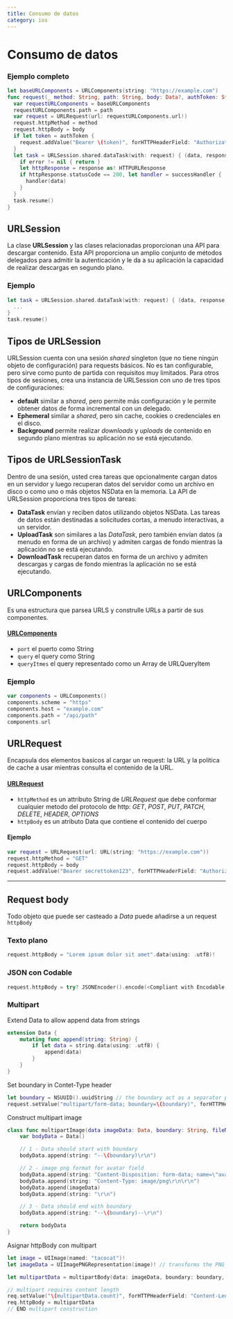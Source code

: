 ```yaml
---
title: Consumo de datos
category: ios
---
```


# Consumo de datos

### Ejemplo completo

```swift
let baseURLComponents = URLComponents(string: "https://example.com")
func request(_ method: String, path: String, body: Data?, authToken: String?, successHandler: dataHandler?) {
  var requestURLComponents = baseURLComponents
  requestURLComponents.path = path
  var request = URLRequest(url: requestURLComponents.url!)
  request.httpMethod = method
  request.httpBody = body
  if let token = authToken {
    request.addValue("Bearer \(token)", forHTTPHeaderField: "Authorization")
  }
  let task = URLSession.shared.dataTask(with: request) { (data, response, error) in
    if error != nil { return }
    let httpResponse = response as! HTTPURLResponse
    if httpResponse.statusCode == 200, let handler = successHandler {
      handler(data)
    }
  }
  task.resume()
}
```

## URLSession

La clase **URLSession** y las clases relacionadas proporcionan una API para descargar contenido. Esta API proporciona un amplio conjunto de métodos delegados para admitir la autenticación y le da a su aplicación la capacidad de realizar descargas en segundo plano.

### Ejemplo

```swift
let task = URLSession.shared.dataTask(with: request) { (data, response, error) in
  ...
}
task.resume()
```

## Tipos de URLSession

URLSession cuenta con una sesión *shared* singleton (que no tiene ningún objeto de configuración) para requests básicos.
No es tan configurable, pero sirve como punto de partida con requisitos muy limitados. Para otros tipos de sesiones, crea una instancia de URLSession con uno de tres tipos de configuraciones:
- **default** similar a *shared*, pero permite más configuración y le permite obtener datos de forma incremental con un delegado.
- **Ephemeral** similar a *shared*, pero sin cache, cookies o credenciales en el disco.
- **Background** permite realizar *downloads* y *uploads* de contenido en segundo plano mientras su aplicación no se está ejecutando.

## Tipos de URLSessionTask

Dentro de una sesión, usted crea tareas que opcionalmente cargan datos en un servidor y luego recuperan datos del servidor como un archivo en disco o como uno o más objetos NSData en la memoria. La API de URLSession proporciona tres tipos de tareas:

- **DataTask** envían y reciben datos utilizando objetos NSData. Las tareas de datos están destinadas a solicitudes cortas, a menudo interactivas, a un servidor.
- **UploadTask** son similares a las *DataTask*, pero también envían datos (a menudo en forma de un archivo) y admiten cargas de fondo mientras la aplicación no se está ejecutando.
- **DownloadTask** recuperan datos en forma de un archivo y admiten descargas y cargas de fondo mientras la aplicación no se está ejecutando.

## URLComponents

Es una estructura que parsea URLS y construlle URLs a partir de sus componentes.

#### [URLComponents](https://developer.apple.com/documentation/foundation/urlcomponents)
- `port` el puerto como String
- `query` el query como String
- `queryItmes` el query representado como un Array de URLQueryItem

### Ejemplo
```swift
var components = URLComponents()
components.scheme = "https"
components.host = "example.com"
components.path = "/api/path"
components.url
```

## URLRequest

Encapsula dos elementos basicos al cargar un request: la URL y la politica de cache a usar mientras consulta el contenido de la URL.

#### [URLRequest](https://developer.apple.com/documentation/foundation/urlrequest)

- `httpMethod` es un attributo String de *URLRequest* que debe conformar cualquier metodo del protocolo de http: *GET*, *POST*, *PUT*, *PATCH*, *DELETE*, *HEADER*, *OPTIONS*
- `httpBody` es un atributo Data que contiene el contenido del cuerpo

#### Ejemplo
```swift
var request = URLRequest(url: URL(string: "https://example.com"))
request.httpMethod = "GET"
request.httpBody = body
request.addValue("Bearer secrettoken123", forHTTPHeaderField: "Authorization")
```

---

## Request body

Todo objeto que puede ser casteado a *Data* puede añadirse a un request `httpBody`

### Texto plano
```swift
request.httpBody = "Lorem ipsum dolor sit amet".data(using: .utf8)!
```

### JSON con Codable
```swift
request.httpBody = try? JSONEncoder().encode(<Compliant with Encodable Protocol>)
```

### Multipart

Extend Data to allow append data from strings
```swift
extension Data {
    mutating func append(string: String) {
        if let data = string.data(using: .utf8) {
            append(data)
        }
    }
}
```

Set boundary in Contet-Type header
```swift
let boundary = NSUUID().uuidString // the boundary act as a separator per field
request.setValue("multipart/form-data; boundary=\(boundary)", forHTTPHeaderField: "Content-Type")
```

Construct multipart image
```swift
class func multipartImage(data imageData: Data, boundary: String, fileName: String) -> Data {
    var bodyData = Data()

    // 1 - Data should start with boundary
    bodyData.append(string: "--\(boundary)\r\n")

    // 2 - image png format for avatar field
    bodyData.append(string: "Content-Disposition: form-data; name=\"avatar\"; filename=\"\(fileName)\"\r\n")
    bodyData.append(string: "Content-Type: image/png\r\n\r\n")
    bodyData.append(imageData)
    bodyData.append(string: "\r\n")

    // 3 - Data should end with boundary
    bodyData.append(string: "--\(boundary)--\r\n")

    return bodyData
}
```

Asignar httpBody con multipart
```swift
let image = UIImage(named: "tacocat")!
let imageData = UIImagePNGRepresentation(image)! // transforms the PNG image into the binary

let multipartData = multipartBody(data: imageData, boundary: boundary, fileName: "tacocat.png")

// multipart requires content length
req.setValue("\(multipartData.count)", forHTTPHeaderField: "Content-Length")
req.httpBody = multipartData
// END multipart construction
```
